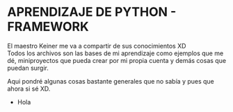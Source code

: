 # APRENDIZAJE DE PYTHON - FRAMEWORK
El maestro Keiner me va a compartir de sus conocimientos XD  
Todos los archivos son las bases de mi aprendizaje como ejemplos que me dé, miniproyectos que pueda crear por mi propia cuenta y demás cosas que puedan surgir.  

Aqui pondré algunas cosas bastante generales que no sabía y pues que ahora si sé XD.  
* Hola